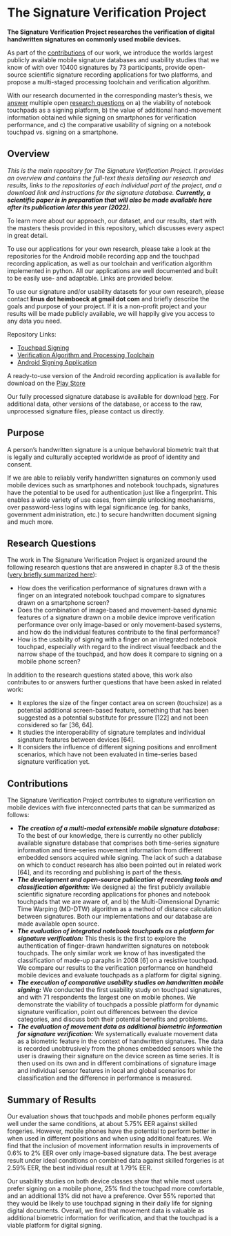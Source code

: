 # The Signature Verification Project

**The Signature Verification Project researches the verification of digital handwritten signatures on commonly used mobile devices.** 

As part of the [contributions](#contributions) of our work, we introduce the worlds largest publicly available mobile signature databases and usability studies that we know of with over 10400 signatures by 73 participants, provide open-source scientific signature recording applications for two platforms, and propose a multi-staged processing toolchain and verification algorithm. 

With our research documented in the corresponding master’s thesis, we [answer](#summary-of-results) multiple open [research questions](#research-questions) on a) the viability of notebook touchpads as a signing platform, b) the value of additional hand-movement information obtained while signing on smartphones for verification performance, and c) the comparative usability of signing on a notebook touchpad vs. signing on a smartphone.

## Overview

_This is the main repository for The Signature Verification Project. It provides an overview and contains the full-text thesis detailing our research and results, links to the repositories of each individual part of the project, and a download link and instructions for the signature database. **Currently, a scientific paper is in preparation that will also be made available here after its publication later this year (2022).**_

To learn more about our approach, our dataset, and our results, start with the masters thesis provided in this repository, which discusses every aspect in great detail.

To use our applications for your own research, please take a look at the repositories for the Android mobile recording app and the touchpad recording application, as well as our toolchain and verification algorithm implemented in python. All our applications are well documented and built to be easily use- and adaptable. Links are provided below.

To use our signature and/or usability datasets for your own research, please contact **linus dot heimboeck at gmail dot com** and briefly describe the goals and purpose of your project. If it is a non-profit project and your results will be made publicly available, we will happily give you access to any data you need.
  
Repository Links:
-	[Touchpad Signing](https://bitbucket.org/linuspersonal/touchpad-signing/)
-	[Verification Algorithm and Processing Toolchain](https://bitbucket.org/linuspersonal/sig-rec-impl/)
-	[Android Signing Application](https://bitbucket.org/linuspersonal/recording-app-android/)
  
A ready-to-use version of the Android recording application is available for download on the [Play Store](https://play.google.com/store/apps/details?id=at.fhooe.mc.linusheimboeck.recordingapp)

Our fully processed signature database is available for download [here](https://drive.google.com/file/d/1PnUdYPjuBTDTqQh5GfnsPXLBVE7W0sUm/view?usp=sharing). For additional data, other versions of the database, or access to the raw, unprocessed signature files, please contact us directly.

## Purpose

A person’s handwritten signature is a unique behavioral biometric trait that is legally and culturally accepted worldwide as proof of identity and consent. 

If we are able to reliably verify handwritten signatures on commonly used mobile devices such as smartphones and notebook touchpads, signatures have the potential to be used for authentication just like a fingerprint. This enables a wide variety of use cases, from simple unlocking mechanisms, over password-less logins with legal significance (eg. for banks, government administration, etc.) to secure handwritten document signing and much more.

## Research Questions

The work in The Signature Verification Project is organized around the following research questions that are answered in chapter 8.3 of the thesis ([very briefly summarized here](#summary-of-results)):
- How does the verification performance of signatures drawn with a finger on an integrated notebook touchpad compare to signatures drawn on a smartphone screen?
- Does the combination of image-based and movement-based dynamic features of a signature drawn on a mobile device improve verification performance over only image-based or only movement-based systems, and how do the individual features contribute to the final performance?
- How is the usability of signing with a finger on an integrated notebook touchpad, especially with regard to the indirect visual feedback and the narrow shape of the touchpad, and how does it compare to signing on a mobile phone screen?

In addition to the research questions stated above, this work also contributes to or answers further questions that have been asked in related work:
- It explores the size of the finger contact area on screen (touchsize) as a potential additional screen-based feature, something that has been suggested as a potential substitute for pressure [122] and not been considered so far [36, 64].
- It studies the interoperability of signature templates and individual signature features between devices [64].
- It considers the influence of different signing positions and enrollment scenarios, which have not been evaluated in time-series based signature verification yet.

## Contributions

The Signature Verification Project contributes to signature verification on mobile devices with five interconnected parts that can be summarized as follows:
  
- _**The creation of a multi-modal extensible mobile signature database:**_ To the best of our knowledge, there is currently no other publicly available signature database that comprises both time-series signature information and time-series movement information from different embedded sensors acquired while signing. The lack of such a database on which to conduct research has also been pointed out in related work [64], and its recording and publishing is part of the thesis.
- _**The development and open-source publication of recording tools and classification algorithm:**_ We designed a) the first publicly available scientific signature recording applications for phones and notebook touchpads that we are aware of, and b) the Multi-Dimensional Dynamic Time Warping (MD-DTW) algorithm as a method of distance calculation between signatures. Both our implementations and our database are made available open source.
- _**The evaluation of integrated notebook touchpads as a platform for signature verification:**_ This thesis is the first to explore the authentication of finger-drawn handwritten signatures on notebook touchpads. The only similar work we know of has investigated the classification of made-up paraphs in 2008 [6] on a resistive touchpad. We compare our results to the verification performance on handheld mobile devices and evaluate touchpads as a platform for digital signing.
- _**The execution of comparative usability studies on handwritten mobile signing:**_ We conducted the first usability study on touchpad signatures, and with 71 respondents the largest one on mobile phones. We demonstrate the viability of touchpads a possible platform for dynamic signature verification, point out differences between the device categories, and discuss both their potential benefits and problems.
- _**The evaluation of movement data as additional biometric information for signature verification:**_ We systematically evaluate movement data as a biometric feature in the context of handwritten signatures. The data is recorded unobtrusively from the phones embedded sensors while the user is drawing their signature on the device screen as time series. It is then used on its own and in different combinations of signature image and individual sensor features in local and global scenarios for classification and the difference in performance is measured.

## Summary of Results

Our evaluation shows that touchpads and mobile phones perform equally well under the same conditions, at about 5.75% EER against skilled forgeries. However, mobile phones have the potential to perform better in when used in different positions and when using additional features. We find that the inclusion of movement information results in improvements of 0.6% to 2% EER over only image-based signature data. The best average result under ideal conditions on combined data against skilled forgeries is at 2.59% EER, the best individual result at 1.79% EER. 

Our usability studies on both device classes show that while most users prefer signing on a mobile phone, 25% find the touchpad more comfortable, and an additional 13% did not have a preference. Over 55% reported that they would be likely to use touchpad signing in their daily life for signing digital documents. Overall, we find that movement data is valuable as additional biometric information for verification, and that the touchpad is a viable platform for digital signing.

